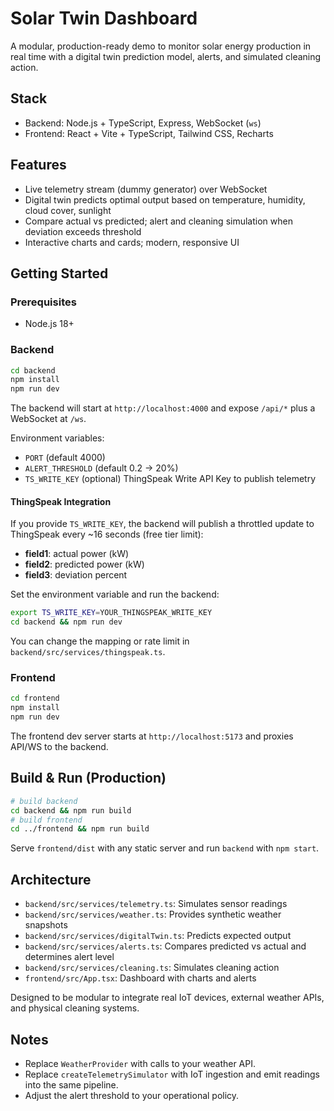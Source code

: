 # Solar Twin Dashboard

A modular, production-ready demo to monitor solar energy production in real time with a digital twin prediction model, alerts, and simulated cleaning action.

## Stack
- Backend: Node.js + TypeScript, Express, WebSocket (`ws`)
- Frontend: React + Vite + TypeScript, Tailwind CSS, Recharts

## Features
- Live telemetry stream (dummy generator) over WebSocket
- Digital twin predicts optimal output based on temperature, humidity, cloud cover, sunlight
- Compare actual vs predicted; alert and cleaning simulation when deviation exceeds threshold
- Interactive charts and cards; modern, responsive UI

## Getting Started

### Prerequisites
- Node.js 18+

### Backend
```bash
cd backend
npm install
npm run dev
```
The backend will start at `http://localhost:4000` and expose `/api/*` plus a WebSocket at `/ws`.

Environment variables:
- `PORT` (default 4000)
- `ALERT_THRESHOLD` (default 0.2 -> 20%)
- `TS_WRITE_KEY` (optional) ThingSpeak Write API Key to publish telemetry

#### ThingSpeak Integration
If you provide `TS_WRITE_KEY`, the backend will publish a throttled update to ThingSpeak every ~16 seconds (free tier limit):
- **field1**: actual power (kW)
- **field2**: predicted power (kW)
- **field3**: deviation percent

Set the environment variable and run the backend:
```bash
export TS_WRITE_KEY=YOUR_THINGSPEAK_WRITE_KEY
cd backend && npm run dev
```
You can change the mapping or rate limit in `backend/src/services/thingspeak.ts`.

### Frontend
```bash
cd frontend
npm install
npm run dev
```
The frontend dev server starts at `http://localhost:5173` and proxies API/WS to the backend.

## Build & Run (Production)
```bash
# build backend
cd backend && npm run build
# build frontend
cd ../frontend && npm run build
```
Serve `frontend/dist` with any static server and run `backend` with `npm start`.

## Architecture
- `backend/src/services/telemetry.ts`: Simulates sensor readings
- `backend/src/services/weather.ts`: Provides synthetic weather snapshots
- `backend/src/services/digitalTwin.ts`: Predicts expected output
- `backend/src/services/alerts.ts`: Compares predicted vs actual and determines alert level
- `backend/src/services/cleaning.ts`: Simulates cleaning action
- `frontend/src/App.tsx`: Dashboard with charts and alerts

Designed to be modular to integrate real IoT devices, external weather APIs, and physical cleaning systems.

## Notes
- Replace `WeatherProvider` with calls to your weather API.
- Replace `createTelemetrySimulator` with IoT ingestion and emit readings into the same pipeline.
- Adjust the alert threshold to your operational policy.


